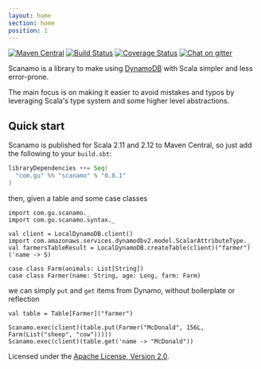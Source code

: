 ```yaml
---
layout: home
section: home
position: 1
---
```


[![Maven Central](https://maven-badges.herokuapp.com/maven-central/com.gu/scanamo_2.11/badge.svg)](https://maven-badges.herokuapp.com/maven-central/com.gu/scanamo_2.12) [![Build Status](https://travis-ci.org/guardian/scanamo.svg?branch=master)](https://travis-ci.org/guardian/scanamo) [![Coverage Status](https://coveralls.io/repos/github/guardian/scanamo/badge.svg?branch=master)](https://coveralls.io/github/guardian/scanamo?branch=master) [![Chat on gitter](https://badges.gitter.im/guardian/scanamo.svg)](https://gitter.im/guardian/scanamo)

Scanamo is a library to make using [DynamoDB](https://aws.amazon.com/documentation/dynamodb/) with Scala
simpler and less error-prone.

The main focus is on making it easier to avoid mistakes and typos by leveraging Scala's type system and some
higher level abstractions.

Quick start
-----------

Scanamo is published for Scala 2.11 and 2.12 to Maven Central, so just add the following to your `build.sbt`:

```scala
libraryDependencies ++= Seq(
  "com.gu" %% "scanamo" % "0.8.1"
)
```

then, given a table and some case classes

```tut:silent
import com.gu.scanamo._
import com.gu.scanamo.syntax._
 
val client = LocalDynamoDB.client()
import com.amazonaws.services.dynamodbv2.model.ScalarAttributeType._
val farmersTableResult = LocalDynamoDB.createTable(client)("farmer")('name -> S)

case class Farm(animals: List[String])
case class Farmer(name: String, age: Long, farm: Farm)
```
we can simply `put` and `get` items from Dynamo, without boilerplate or reflection

```tut:book
val table = Table[Farmer]("farmer")

Scanamo.exec(client)(table.put(Farmer("McDonald", 156L, Farm(List("sheep", "cow")))))
Scanamo.exec(client)(table.get('name -> "McDonald"))
```

Licensed under the [Apache License, Version 2.0](http://www.apache.org/licenses/LICENSE-2.0).